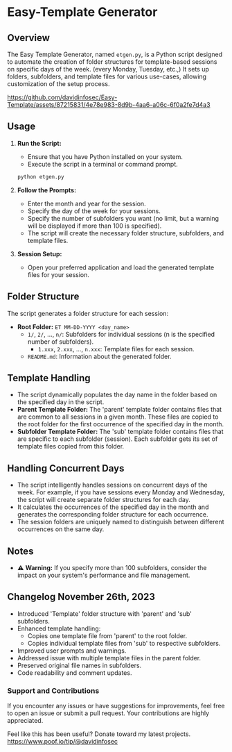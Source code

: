 # Easy-Template Generator

## Overview

The Easy Template Generator, named `etgen.py`, is a Python script designed to automate the creation of folder structures for template-based sessions on specific days of the week. (every Monday, Tuesday, etc.,) It sets up folders, subfolders, and template files for various use-cases, allowing customization of the setup process.


https://github.com/davidinfosec/Easy-Template/assets/87215831/4e78e983-8d9b-4aa6-a06c-6f0a2fe7d4a3


## Usage

1. **Run the Script:**
    - Ensure that you have Python installed on your system.
    - Execute the script in a terminal or command prompt.

    ```bash
    python etgen.py
    ```

2. **Follow the Prompts:**
    - Enter the month and year for the session.
    - Specify the day of the week for your sessions.
    - Specify the number of subfolders you want (no limit, but a warning will be displayed if more than 100 is specified).
    - The script will create the necessary folder structure, subfolders, and template files.

3. **Session Setup:**
    - Open your preferred application and load the generated template files for your session.

## Folder Structure

The script generates a folder structure for each session:

- **Root Folder:** `ET MM-DD-YYYY <day_name>`
  - `1/`, `2/`, ..., `n/`: Subfolders for individual sessions (n is the specified number of subfolders).
    - `1.xxx`, `2.xxx`, ..., `n.xxx`: Template files for each session.
  - `README.md`: Information about the generated folder.

## Template Handling

- The script dynamically populates the day name in the folder based on the specified day in the script.
- **Parent Template Folder:** The 'parent' template folder contains files that are common to all sessions in a given month. These files are copied to the root folder for the first occurrence of the specified day in the month.
- **Subfolder Template Folder:** The 'sub' template folder contains files that are specific to each subfolder (session). Each subfolder gets its set of template files copied from this folder.

## Handling Concurrent Days

- The script intelligently handles sessions on concurrent days of the week. For example, if you have sessions every Monday and Wednesday, the script will create separate folder structures for each day.
- It calculates the occurrences of the specified day in the month and generates the corresponding folder structure for each occurrence.
- The session folders are uniquely named to distinguish between different occurrences on the same day.

## Notes

- ⚠️ **Warning:** If you specify more than 100 subfolders, consider the impact on your system's performance and file management.

## Changelog November 26th, 2023

- Introduced 'Template' folder structure with 'parent' and 'sub' subfolders.
- Enhanced template handling: 
  - Copies one template file from 'parent' to the root folder.
  - Copies individual template files from 'sub' to respective subfolders.
- Improved user prompts and warnings.
- Addressed issue with multiple template files in the parent folder.
- Preserved original file names in subfolders.
- Code readability and comment updates.


### Support and Contributions

If you encounter any issues or have suggestions for improvements, feel free to open an issue or submit a pull request. Your contributions are highly appreciated.

Feel like this has been useful? Donate toward my latest projects. https://www.poof.io/tip/@davidinfosec
